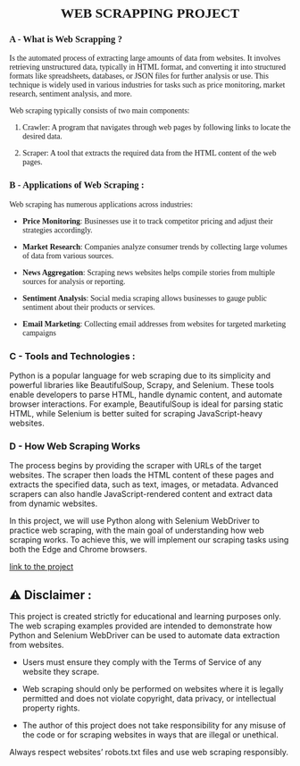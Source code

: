 # <span style="display:block; text-align:center; font-family:'Times New Roman', serif; font-size:24px; font-weight:bold;">WEB SCRAPPING PROJECT
</span>
<span style="font-family:'Times New Roman';">

### A - What is Web Scrapping ?</br>
Is the automated process of extracting large amounts of data from websites. It involves retrieving unstructured data, typically in HTML format, and converting it into structured formats like spreadsheets, databases, or JSON files for further analysis or use. This technique is widely used in various industries for tasks such as price monitoring, market research, sentiment analysis, and more.

Web scraping typically consists of two main components:

1. Crawler: A program that navigates through web pages by following links to locate the desired data.

2. Scraper: A tool that extracts the required data from the HTML content of the web pages.</br>
### B - Applications of Web Scraping :

Web scraping has numerous applications across industries:

- <strong>Price Monitoring</strong>: Businesses use it to track competitor pricing and adjust their strategies accordingly.

- <strong>Market Research</strong>: Companies analyze consumer trends by collecting large volumes of data from various sources.

- <strong>News Aggregation</strong>: Scraping news websites helps compile stories from multiple sources for analysis or reporting.

- <strong>Sentiment Analysis</strong>: Social media scraping allows businesses to gauge public sentiment about their products or services.

- <strong>Email Marketing</strong>: Collecting email addresses from websites for targeted marketing campaigns
</span>

### C - Tools and Technologies :
Python is a popular language for web scraping due to its simplicity and powerful libraries like BeautifulSoup, Scrapy, and Selenium. These tools enable developers to parse HTML, handle dynamic content, and automate browser interactions.
For example, BeautifulSoup is ideal for parsing static HTML, while Selenium is better suited for scraping JavaScript-heavy websites.
### D - How Web Scraping Works
The process begins by providing the scraper with URLs of the target websites. The scraper then loads the HTML content of these pages and extracts the specified data, such as text, images, or metadata. Advanced scrapers can also handle JavaScript-rendered content and extract data from dynamic websites.

In this project, we will use Python along with Selenium WebDriver to practice web scraping, with the main goal of understanding how web scraping works. To achieve this, we will implement our scraping tasks using both the Edge and Chrome browsers.

[link to the project](https://github.com/Cetaking27/Certification-Project/blob/main/web-scrapping-project/minnin_data.ipynb)

## ⚠️ Disclaimer :

This project is created strictly for educational and learning purposes only. The web scraping examples provided are intended to demonstrate how Python and Selenium WebDriver can be used to automate data extraction from websites.

- Users must ensure they comply with the Terms of Service of any website they scrape.

- Web scraping should only be performed on websites where it is legally permitted and does not violate copyright, data privacy, or intellectual property rights.

- The author of this project does not take responsibility for any misuse of the code or for scraping websites in ways that are illegal or unethical.

Always respect websites’ robots.txt files and use web scraping responsibly.

